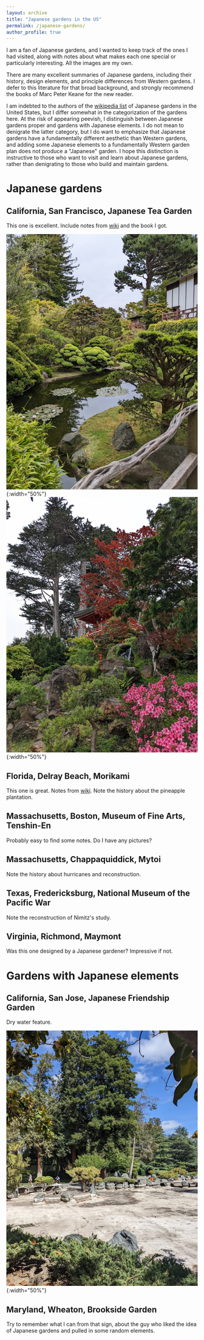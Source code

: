 ```yaml
---
layout: archive
title: "Japanese gardens in the US"
permalink: /japanese-gardens/
author_profile: true
---
```


I am a fan of Japanese gardens, and I wanted to keep track of the ones I had
visited, along with notes about what makes each one special or particularly
interesting. All the images are my own.

There are many excellent summaries of Japanese gardens, including their
history, design elements, and principle differences from Western gardens. I
defer to this literature for that broad background, and strongly recommend the
books of Marc Peter Keane for the new reader.

I am indebted to the authors of the [wikipedia
list](https://en.wikipedia.org/wiki/List_of_Japanese_gardens_in_the_United_States)
of Japanese gardens in the United States, but I differ somewhat in the
categorization of the gardens here. At the risk of appearing peevish, I
distinguish between Japanese gardens proper and gardens with Japanese elements.
I do not mean to denigrate the latter category, but I do want to emphasize that
Japanese gardens have a fundamentally different aesthetic than Western gardens,
and adding some Japanese elements to a fundamentally Western garden plan does
not produce a "Japanese" garden. I hope this distinction is instructive to
those who want to visit and learn about Japanese gardens, rather than
denigrating to those who build and maintain gardens.

# Japanese gardens

## California, San Francisco, Japanese Tea Garden

This one is excellent. Include notes from
[wiki](https://en.wikipedia.org/wiki/Japanese_Tea_Garden_(San_Francisco)) and
the book I got.

![Image 1](/files/images/japanese-gardens/san-francisco-1.jpg){:width="50%"}
![Image 2](/files/images/japanese-gardens/san-francisco-2.jpg){:width="50%"}

## Florida, Delray Beach, Morikami

This one is great. Notes from
[wiki](https://en.wikipedia.org/wiki/Morikami_Museum_and_Japanese_Gardens).
Note the history about the pineapple plantation.

## Massachusetts, Boston, Museum of Fine Arts, Tenshin-En

Probably easy to find some notes. Do I have any pictures?

## Massachusetts, Chappaquiddick, Mytoi

Note the history about hurricanes and reconstruction.

## Texas, Fredericksburg, National Museum of the Pacific War

Note the reconstruction of Nimitz's study.

## Virginia, Richmond, Maymont

Was this one designed by a Japanese gardener? Impressive if not.

# Gardens with Japanese elements

## California, San Jose, Japanese Friendship Garden

Dry water feature.

![Image 1](/files/images/japanese-gardens/san-jose.jpg){:width="50%"}

## Maryland, Wheaton, Brookside Garden

Try to remember what I can from that sign, about the guy who liked the idea of
Japanese gardens and pulled in some random elements.
